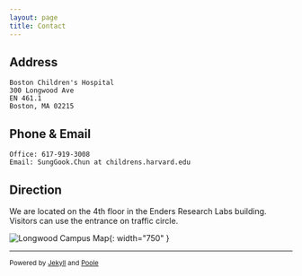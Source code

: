 ```yaml
---
layout: page
title: Contact
---
```


## Address
```
Boston Children's Hospital 
300 Longwood Ave 
EN 461.1
Boston, MA 02215
```

## Phone & Email
```
Office: 617-919-3008
Email: SungGook.Chun at childrens.harvard.edu
```

## Direction
We are located on the 4th floor in the Enders Research Labs building. Visitors can use the entrance on traffic circle.

![Longwood Campus Map](/sungchunlab/BCH-longwood-map.jpg){: width="750" }

---
<sub>Powered by [Jekyll](https://github.com/mojombo/jekyll) and [Poole](http://getpoole.com)</sub>

